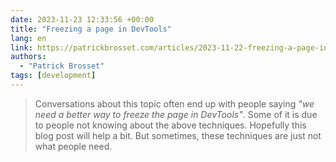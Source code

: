 ```yaml
---
date: 2023-11-23 12:33:56 +00:00
title: "Freezing a page in DevTools"
lang: en
link: https://patrickbrosset.com/articles/2023-11-22-freezing-a-page-in-devtools/
authors:
  - "Patrick Brosset"
tags: [development]
---
```


> Conversations about this topic often end up with people saying *"we need a better way to freeze the page in DevTools"*. Some of it is due to people not knowing about the above techniques. Hopefully this blog post will help a bit. But sometimes, these techniques are just not what people need.
